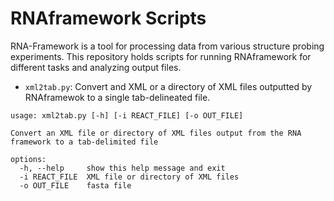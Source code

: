 # RNAframework Scripts

RNA-Framework is a tool for processing data from various structure probing experiments. This repository holds scripts for running RNAframework for different tasks and analyzing output files. 

- ```xml2tab.py```: Convert and XML or a directory of XML files outputted by RNAframewok to a single tab-delineated file. 
```
usage: xml2tab.py [-h] [-i REACT_FILE] [-o OUT_FILE]

Convert an XML file or directory of XML files output from the RNA framework to a tab-delimited file

options:
  -h, --help     show this help message and exit
  -i REACT_FILE  XML file or directory of XML files
  -o OUT_FILE    fasta file

```